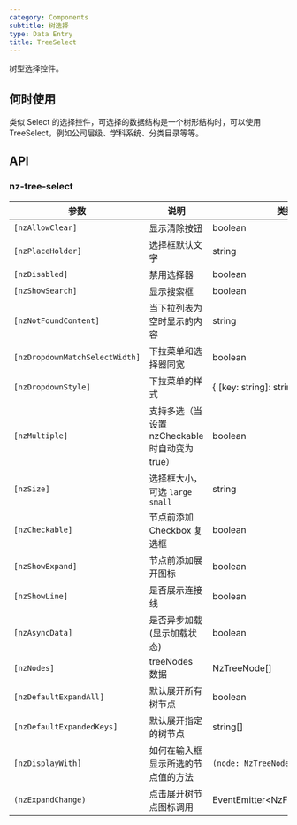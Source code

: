 ```yaml
---
category: Components
subtitle: 树选择
type: Data Entry
title: TreeSelect
---
```


树型选择控件。

## 何时使用

类似 Select 的选择控件，可选择的数据结构是一个树形结构时，可以使用 TreeSelect，例如公司层级、学科系统、分类目录等等。

## API

### nz-tree-select

| 参数 | 说明 | 类型 | 默认值 |
| --- | --- | --- | --- |
| `[nzAllowClear]` | 显示清除按钮 | boolean | false |
| `[nzPlaceHolder]` | 选择框默认文字 | string | - |
| `[nzDisabled]` | 禁用选择器 | boolean | false |
| `[nzShowSearch]` | 显示搜索框 | boolean | false |
| `[nzNotFoundContent]` | 当下拉列表为空时显示的内容 | string | - |
| `[nzDropdownMatchSelectWidth]` | 下拉菜单和选择器同宽 | boolean | true |
| `[nzDropdownStyle]` | 下拉菜单的样式 | { [key: string]: string; } | - |
| `[nzMultiple]` | 支持多选（当设置 nzCheckable 时自动变为true） | boolean | false |
| `[nzSize]` | 选择框大小，可选 `large` `small` | string | 'default' |
| `[nzCheckable]` | 节点前添加 Checkbox 复选框 | boolean | false |
| `[nzShowExpand]` | 节点前添加展开图标 | boolean | true |
| `[nzShowLine]` | 是否展示连接线 | boolean | false |
| `[nzAsyncData]` | 是否异步加载(显示加载状态) | boolean | false |
| `[nzNodes]` | treeNodes 数据 | NzTreeNode\[] | \[] |
| `[nzDefaultExpandAll]` | 默认展开所有树节点 | boolean | false |
| `[nzDefaultExpandedKeys]` | 默认展开指定的树节点 | string\[] | \[] |
| `[nzDisplayWith]` | 如何在输入框显示所选的节点值的方法 | `(node: NzTreeNode) => string` | `(node: NzTreeNode) => node.title` |
| `(nzExpandChange)` | 点击展开树节点图标调用 | EventEmitter<NzFormatEmitEvent\> | - |
